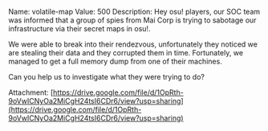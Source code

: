 Name: volatile-map
Value: 500
Description: Hey osu! players, our SOC team was informed that a group of spies from Mai Corp is trying to sabotage our infrastructure via their secret maps in osu!.

We were able to break into their rendezvous, unfortunately they noticed we are stealing their data and they corrupted them in time. Fortunately, we managed to get a full memory dump from one of their machines.

Can you help us to investigate what they were trying to do?

Attachment: [https://drive.google.com/file/d/1OpRth-9oVwICNyOa2MiCgH24tsI6CDr6/view?usp=sharing](https://drive.google.com/file/d/1OpRth-9oVwICNyOa2MiCgH24tsI6CDr6/view?usp=sharing)
